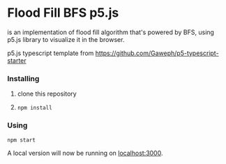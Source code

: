 # Flood Fill BFS p5.js

is an implementation of flood fill algorithm that's powered by BFS, using p5.js library to visualize it in the browser.

p5.js typescript template from https://github.com/Gaweph/p5-typescript-starter

### Installing

1. clone this repository

2. `npm install`

### Using

```
npm start
```

A local version will now be running on [localhost:3000](http://localhost:3000).
